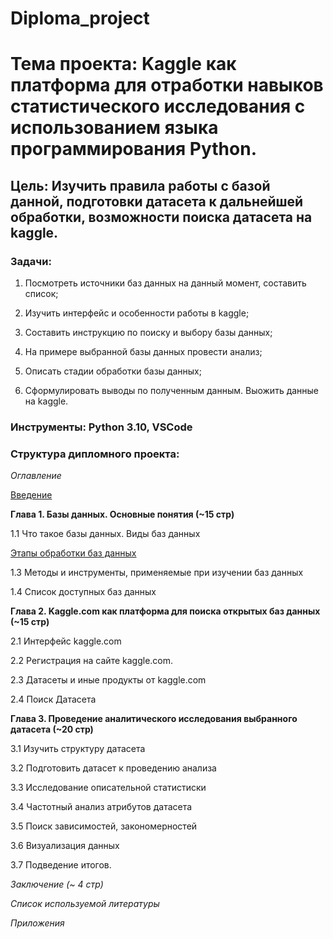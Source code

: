 # Diploma_project

# **Тема проекта**: Kaggle как платформа для отработки навыков статистического исследования с использованием языка программирования Python. 
## **Цель**: Изучить правила работы с базой данной, подготовки датасета к дальнейшей обработки, возможности поиска датасета на kaggle.  

### **Задачи**:   

1. Посмотреть источники баз данных на данный момент, составить список;    

2. Изучить интерфейс и особенности работы в kaggle; 

3. Составить инструкцию по поиску и выбору базы данных; 

4. На примере выбранной базы данных провести анализ;   

5. Описать стадии обработки базы данных;  

6. Сформулировать выводы по полученным данным. Выожить данные на kaggle. 

### **Инструменты**: Python 3.10, VSCode   

### **Структура дипломного проекта**:

_Оглавление_  

[Введение](Введение.md)

**Глава 1. Базы данных. Основные понятия (~15 стр)**  

1.1 Что такое базы данных. Виды баз данных 

[Этапы обработки баз данных](1.2Этапыобработкибазданных.md)

1.3 Методы и инструменты, применяемые при изучении баз данных

1.4 Список доступных баз данных

**Глава 2. Kaggle.com как платформа для поиска открытых баз данных (~15 стр)**  

2.1 Интерфейс kaggle.com

2.2 Регистрация на сайте kaggle.com.  

2.3 Датасеты и иные продукты от kaggle.com  

2.4 Поиск Датасета

**Глава 3. Проведение аналитического исследования выбранного датасета (~20 стр)** 

3.1 Изучить структуру датасета  

3.2 Подготовить датасет к проведению анализа   

3.3 Исследование описательной статистиски   

3.4 Частотный анализ атрибутов датасета   

3.5 Поиск зависимостей, закономерностей  

3.6 Визуализация данных  

3.7 Подведение итогов.   

_Заключение (~ 4 стр)_ 

_Список используемой литературы_ 

_Приложения_


